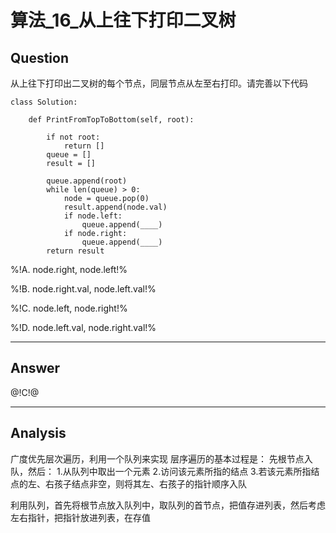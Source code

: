 # 算法_16_从上往下打印二叉树


## Question
从上往下打印出二叉树的每个节点，同层节点从左至右打印。请完善以下代码
```
class Solution:

​    def PrintFromTopToBottom(self, root):

​        if not root:
​            return []
​        queue = []
​        result = []

​        queue.append(root)
​        while len(queue) > 0:
​            node = queue.pop(0)
​            result.append(node.val)
​            if node.left:
​                queue.append(____)
​            if node.right:
​                queue.append(____)
​        return result
```

%!A. node.right, node.left!%

%!B. node.right.val, node.left.val!%

%!C. node.left, node.right!%

%!D. node.left.val, node.right.val!%

----

## Answer
@!C!@

----

## Analysis

广度优先层次遍历，利用一个队列来实现
层序遍历的基本过程是：
先根节点入队，然后：
1.从队列中取出一个元素
2.访问该元素所指的结点
3.若该元素所指结点的左、右孩子结点非空，则将其左、右孩子的指针顺序入队

利用队列，首先将根节点放入队列中，取队列的首节点，把值存进列表，然后考虑左右指针，把指针放进列表，在存值
